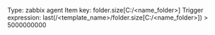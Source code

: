 Type: zabbix agent
Item key: folder.size[C:/<name_folder>]
Trigger expression: last(/<template_name>/folder.size[C:/<name_folder>]) > 5000000000